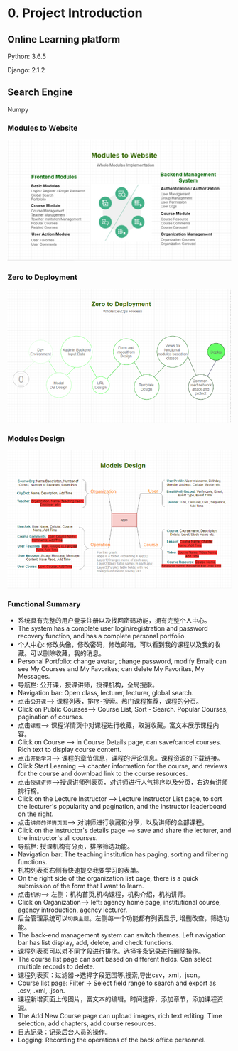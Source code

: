 # 0. Project Introduction

## Online Learning platform

Python: 3.6.5

Django: 2.1.2

## Search Engine

Numpy

### Modules to Website

![](./.gitbook/assets/modulestowebsite.PNG)

### Zero to Deployment

![](./.gitbook/assets/zerotodeployment.PNG)

### Modules Design

![](./.gitbook/assets/modelsdesign.PNG)

### Functional Summary

* 系统具有完整的用户登录注册以及找回密码功能，拥有完整个人中心。
* The system has a complete user login/registration and password recovery function, and has a complete personal portfolio.
* 个人中心: 修改头像，修改密码，修改邮箱，可以看到我的课程以及我的收藏。可以删除收藏，我的消息。
* Personal Portfolio: change avatar, change password, modify Email; can see My Courses and My Favorites; can delete My Favorites, My Messages.
* 导航栏: 公开课，授课讲师，授课机构，全局搜索。
* Navigation bar: Open class, lecturer, lecturer, global search.
* 点击`公开课`–&gt; 课程列表，排序-搜索。热门课程推荐，课程的分页。
* Click on Public Courses–&gt; Course List, Sort - Search. Popular Courses, pagination of courses.
* 点击`课程`–&gt; 课程详情页中对课程进行收藏，取消收藏。富文本展示课程内容。
* Click on Course –&gt; in Course Details page, can save/cancel courses. Rich text to display course content.
* 点击`开始学习`–&gt; 课程的章节信息，课程的评论信息。课程资源的下载链接。
* Click Start Learning –&gt; chapter information for the course, and reviews for the course and download link to the course resources.
* 点击`授课讲师`–&gt;授课讲师列表页，对讲师进行人气排序以及分页，右边有讲师排行榜。
* Click on the Lecture Instructor –&gt; Lecture Instructor List page, to sort the lecturer's popularity and pagination, and the instructor leaderboard on the right.
* 点击`讲师的详情页面`–&gt; 对讲师进行收藏和分享，以及讲师的全部课程。
* Click on the instructor's details page –&gt; save and share the lecturer, and the instructor's all courses.
* 导航栏: 授课机构有分页，排序筛选功能。
* Navigation bar: The teaching institution has paging, sorting and filtering functions.
* 机构列表页右侧有快速提交我要学习的表单。
* On the right side of the organization list page, there is a quick submission of the form that I want to learn.
* 点击`机构`–&gt; 左侧：机构首页,机构课程，机构介绍，机构讲师。
* Click on Organization–&gt; left: agency home page, institutional course, agency introduction, agency lecturer.
* 后台管理系统可以`切换主题`。左侧每一个功能都有列表显示, 增删改查，筛选功能。
* The back-end management system can switch themes. Left navigation bar has list display, add, delete, and check functions.
* 课程列表页可以对不同字段进行排序。选择多条记录进行删除操作。
* The course list page can sort based on different fields. Can select multiple records to delete.
* 课程列表页：过滤器-&gt;选择字段范围等,搜索,导出csv，xml，json。
* Course list page: Filter -&gt; Select field range to search and export as .csv, .xml, .json.
* 课程新增页面上传图片，富文本的编辑。时间选择，添加章节，添加课程资源。
* The Add New Course page can upload images, rich text editing. Time selection, add chapters, add course resources.
* 日志记录：记录后台人员的操作。
* Logging: Recording the operations of the back office personnel.
